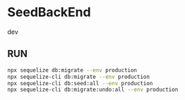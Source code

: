 # SeedBackEnd

dev

## RUN

```bash
npx sequelize db:migrate --env production
npx sequelize-cli db:migrate --env production
npx sequelize-cli db:seed:all --env production
npx sequelize-cli db:migrate:undo:all --env production
```
